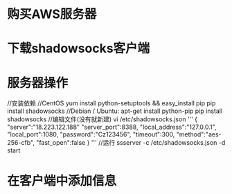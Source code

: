 # 购买AWS服务器
# 下载shadowsocks客户端
# 服务器操作
//安装依赖
//CentOS
yum install python-setuptools && easy_install pip
pip install shadowsocks
//Debian / Ubuntu:
apt-get install python-pip
pip install shadowsocks
//编辑文件(没有就新建)
vi /etc/shadowsocks.json
'''
{
    "server":"18.223.122.188"
    "server_port":8388,
    "local_address":"127.0.0.1",
    "local_port":1080,
    "password":"Cz123456",
    "timeout":300,
    "method":"aes-256-cfb",
    "fast_open":false
}
'''
//运行
ssserver -c /etc/shadowsocks.json -d start
# 在客户端中添加信息